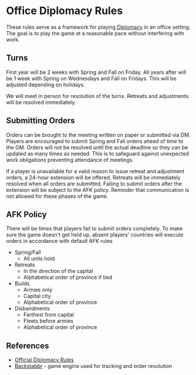# Office Diplomacy Rules

These rules serve as a framework for playing [Diplomacy](https://boardgamegeek.com/boardgame/483/diplomacy) in an office setting. The goal is to play the game at a reasonable pace without interfering with work.

## Turns

First year will be 2 weeks with Spring and Fall on Friday. All years after will be 1 week with Spring on Wednesdays and Fall on Fridays. This will be adjusted depending on holidays.

We will meet in person for resolution of the turns. Retreats and adjustments will be resolved immediately.

## Submitting Orders

Orders can be brought to the meeting written on paper or submitted via DM. Players are encouraged to submit Spring and Fall orders ahead of time to the GM. Orders will not be resolved until the actual deadline so they can be updated as many times as needed. This is to safeguard against unexpected work obligations preventing attendance of meetings.

If a player is unavailable for a valid reason to issue retreat and adjustment orders, a 24-hour extension will be offered. Retreats will be immediately resolved when all orders are submitted. Failing to submit orders after the extension will be subject to the AFK policy. Reminder that communication is not allowed for these phases of the game.

## AFK Policy

There will be times that players fail to submit orders completely. To make sure the game doesn't get held up, absent players' countries will execute orders in accordance with default AFK rules

- Spring/Fall
    - All units hold
- Retreats
    - In the direction of the capital
    - Alphabetical order of province if tied
- Builds
    - Armies only
    - Capital city
    - Alphabetical order of province
- Disbandments
    - Farthest from capital
    - Fleets before armies
    - Alphabetical order of province

## References
- [Official Diplomacy Rules](diplomacy_rules.pdf)
- [Backstabbr](https://www.backstabbr.com/) - game engine used for tracking and order resolution